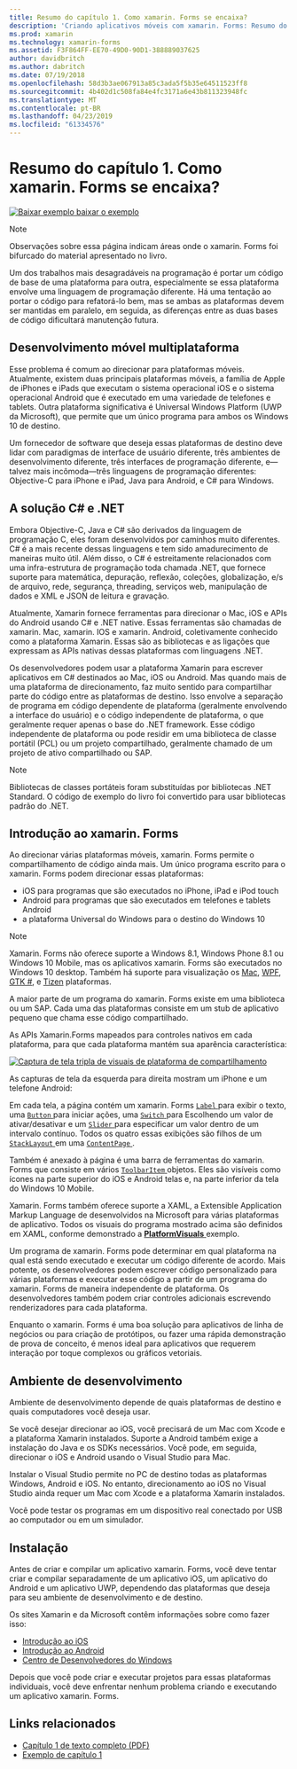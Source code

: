 ```yaml
---
title: Resumo do capítulo 1. Como xamarin. Forms se encaixa?
description: 'Criando aplicativos móveis com xamarin. Forms: Resumo do capítulo 1. Como xamarin. Forms se encaixa?'
ms.prod: xamarin
ms.technology: xamarin-forms
ms.assetid: F3F864FF-EE70-49D0-90D1-388889037625
author: davidbritch
ms.author: dabritch
ms.date: 07/19/2018
ms.openlocfilehash: 58d3b3ae067913a85c3ada5f5b35e64511523ff8
ms.sourcegitcommit: 4b402d1c508fa84e4fc3171a6e43b811323948fc
ms.translationtype: MT
ms.contentlocale: pt-BR
ms.lasthandoff: 04/23/2019
ms.locfileid: "61334576"
---
```

# <a name="summary-of-chapter-1-how-does-xamarinforms-fit-in"></a>Resumo do capítulo 1. Como xamarin. Forms se encaixa?

[![Baixar exemplo](~/media/shared/download.png) baixar o exemplo](https://github.com/xamarin/xamarin-forms-book-samples/tree/master/Chapter01)

> [!NOTE]
> Observações sobre essa página indicam áreas onde o xamarin. Forms foi bifurcado do material apresentado no livro.

Um dos trabalhos mais desagradáveis na programação é portar um código de base de uma plataforma para outra, especialmente se essa plataforma envolve uma linguagem de programação diferente. Há uma tentação ao portar o código para refatorá-lo bem, mas se ambas as plataformas devem ser mantidas em paralelo, em seguida, as diferenças entre as duas bases de código dificultará manutenção futura.

## <a name="cross-platform-mobile-development"></a>Desenvolvimento móvel multiplataforma

Esse problema é comum ao direcionar para plataformas móveis. Atualmente, existem duas principais plataformas móveis, a família de Apple de iPhones e iPads que executam o sistema operacional iOS e o sistema operacional Android que é executado em uma variedade de telefones e tablets. Outra plataforma significativa é Universal Windows Platform (UWP da Microsoft), que permite que um único programa para ambos os Windows 10 de destino.

Um fornecedor de software que deseja essas plataformas de destino deve lidar com paradigmas de interface de usuário diferente, três ambientes de desenvolvimento diferente, três interfaces de programação diferente, e&mdash;talvez mais incômoda&mdash;três linguagens de programação diferentes: Objective-C para iPhone e iPad, Java para Android, e C# para Windows.

## <a name="the-c-and-net-solution"></a>A solução C# e .NET

Embora Objective-C, Java e C# são derivados da linguagem de programação C, eles foram desenvolvidos por caminhos muito diferentes. C# é a mais recente dessas linguagens e tem sido amadurecimento de maneiras muito útil. Além disso, o C# é estreitamente relacionados com uma infra-estrutura de programação toda chamada .NET, que fornece suporte para matemática, depuração, reflexão, coleções, globalização, e/s de arquivo, rede, segurança, threading, serviços web, manipulação de dados e XML e JSON de leitura e gravação.

Atualmente, Xamarin fornece ferramentas para direcionar o Mac, iOS e APIs do Android usando C# e .NET native. Essas ferramentas são chamadas de xamarin. Mac, xamarin. IOS e xamarin. Android, coletivamente conhecido como a plataforma Xamarin. Essas são as bibliotecas e as ligações que expressam as APIs nativas dessas plataformas com linguagens .NET.

Os desenvolvedores podem usar a plataforma Xamarin para escrever aplicativos em C# destinados ao Mac, iOS ou Android. Mas quando mais de uma plataforma de direcionamento, faz muito sentido para compartilhar parte do código entre as plataformas de destino. Isso envolve a separação de programa em código dependente de plataforma (geralmente envolvendo a interface do usuário) e o código independente de plataforma, o que geralmente requer apenas o base do .NET framework. Esse código independente de plataforma ou pode residir em uma biblioteca de classe portátil (PCL) ou um projeto compartilhado, geralmente chamado de um projeto de ativo compartilhado ou SAP.

> [!NOTE]
> Bibliotecas de classes portáteis foram substituídas por bibliotecas .NET Standard. O código de exemplo do livro foi convertido para usar bibliotecas padrão do .NET.

## <a name="introducing-xamarinforms"></a>Introdução ao xamarin. Forms

Ao direcionar várias plataformas móveis, xamarin. Forms permite o compartilhamento de código ainda mais. Um único programa escrito para o xamarin. Forms podem direcionar essas plataformas:

- iOS para programas que são executados no iPhone, iPad e iPod touch
- Android para programas que são executados em telefones e tablets Android
- a plataforma Universal do Windows para o destino do Windows 10

> [!NOTE]
> Xamarin. Forms não oferece suporte a Windows 8.1, Windows Phone 8.1 ou Windows 10 Mobile, mas os aplicativos xamarin. Forms são executados no Windows 10 desktop. Também há suporte para visualização os [Mac](~/xamarin-forms/platform/other/mac.md), [WPF](~/xamarin-forms/platform/other/wpf.md), [GTK #](~/xamarin-forms/platform/other/gtk.md), e [Tizen](~/xamarin-forms/platform/other/tizen.md) plataformas.

A maior parte de um programa do xamarin. Forms existe em uma biblioteca ou um SAP. Cada uma das plataformas consiste em um stub de aplicativo pequeno que chama esse código compartilhado.

As APIs Xamarin.Forms mapeados para controles nativos em cada plataforma, para que cada plataforma mantém sua aparência característica:

[![Captura de tela tripla de visuais de plataforma de compartilhamento](images/ch01fg03-small.png "xamarin. Forms controles em cada plataforma")](images/ch01fg03-large.png#lightbox "controles do xamarin. Forms em cada plataforma")

As capturas de tela da esquerda para direita mostram um iPhone e um telefone Android:

Em cada tela, a página contém um xamarin. Forms [ `Label` ](xref:Xamarin.Forms.Label) para exibir o texto, uma [ `Button` ](xref:Xamarin.Forms.Button) para iniciar ações, uma [ `Switch` ](xref:Xamarin.Forms.Switch) para Escolhendo um valor de ativar/desativar e um [ `Slider` ](xref:Xamarin.Forms.Slider) para especificar um valor dentro de um intervalo contínuo. Todos os quatro essas exibições são filhos de um [ `StackLayout` ](xref:Xamarin.Forms.StackLayout) em uma [ `ContentPage` ](xref:Xamarin.Forms.ContentPage).

Também é anexado à página é uma barra de ferramentas do xamarin. Forms que consiste em vários [ `ToolbarItem` ](xref:Xamarin.Forms.ToolbarItem) objetos. Eles são visíveis como ícones na parte superior do iOS e Android telas e, na parte inferior da tela do Windows 10 Mobile.

Xamarin. Forms também oferece suporte a XAML, a Extensible Application Markup Language de desenvolvidos na Microsoft para várias plataformas de aplicativo. Todos os visuais do programa mostrado acima são definidos em XAML, conforme demonstrado a [ **PlatformVisuals** ](https://github.com/xamarin/xamarin-forms-book-samples/tree/master/Chapter01/PlatformVisuals) exemplo.

Um programa de xamarin. Forms pode determinar em qual plataforma na qual está sendo executado e executar um código diferente de acordo. Mais potente, os desenvolvedores podem escrever código personalizado para várias plataformas e executar esse código a partir de um programa do xamarin. Forms de maneira independente de plataforma. Os desenvolvedores também podem criar controles adicionais escrevendo renderizadores para cada plataforma.

Enquanto o xamarin. Forms é uma boa solução para aplicativos de linha de negócios ou para criação de protótipos, ou fazer uma rápida demonstração de prova de conceito, é menos ideal para aplicativos que requerem interação por toque complexos ou gráficos vetoriais.

## <a name="your-development-environment"></a>Ambiente de desenvolvimento

Ambiente de desenvolvimento depende de quais plataformas de destino e quais computadores você deseja usar.

Se você desejar direcionar ao iOS, você precisará de um Mac com Xcode e a plataforma Xamarin instalados. Suporte a Android também exige a instalação do Java e os SDKs necessários. Você pode, em seguida, direcionar o iOS e Android usando o Visual Studio para Mac.

Instalar o Visual Studio permite no PC de destino todas as plataformas Windows, Android e iOS. No entanto, direcionamento ao iOS no Visual Studio ainda requer um Mac com Xcode e a plataforma Xamarin instalados.

Você pode testar os programas em um dispositivo real conectado por USB ao computador ou em um simulador.

## <a name="installation"></a>Instalação

Antes de criar e compilar um aplicativo xamarin. Forms, você deve tentar criar e compilar separadamente de um aplicativo iOS, um aplicativo do Android e um aplicativo UWP, dependendo das plataformas que deseja para seu ambiente de desenvolvimento e de destino.

Os sites Xamarin e da Microsoft contêm informações sobre como fazer isso:

- [Introdução ao iOS](~/ios/get-started/index.md)
- [Introdução ao Android](~/android/get-started/index.md)
- [Centro de Desenvolvedores do Windows](http://dev.windows.com)

Depois que você pode criar e executar projetos para essas plataformas individuais, você deve enfrentar nenhum problema criando e executando um aplicativo xamarin. Forms.

## <a name="related-links"></a>Links relacionados

- [Capítulo 1 de texto completo (PDF)](https://download.xamarin.com/developer/xamarin-forms-book/XamarinFormsBook-Ch01-Apr2016.pdf)
- [Exemplo de capítulo 1](https://github.com/xamarin/xamarin-forms-book-samples/tree/master/Chapter01)
